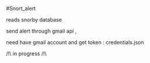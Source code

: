 #Snort_alert

reads snorby database

send alert through gmail api ,

need have gmail account and get token : credentials.json 

/!\ in progress /!\

